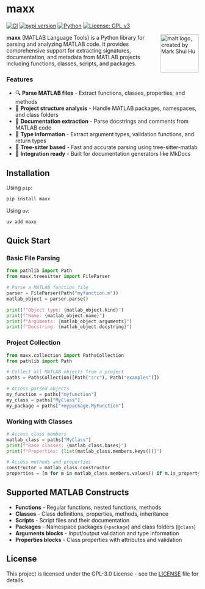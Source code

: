 # maxx

[![CI](https://github.com/watermarkhu/maxx/actions/workflows/ci.yml/badge.svg)](https://github.com/watermarkhu/maxx/actions/workflows/ci.yml)
[![pypi version](https://img.shields.io/pypi/v/maxx.svg)](https://pypi.org/project/maxx/)
[![Python](https://img.shields.io/badge/Python-3.10%2B-blue)](https://www.python.org)
[![License: GPL v3](https://img.shields.io/badge/License-GPLv3-blue.svg)](https://www.gnu.org/licenses/gpl-3.0)

<img src="https://raw.githubusercontent.com/watermarkhu/maxx/refs/heads/main/img/malt-pixel.svg" alt="malt logo, created by Mark Shui Hu" width="100" align="right">

**maxx** (MATLAB Language Tools) is a Python library for parsing and analyzing MATLAB code. It provides comprehensive support for extracting signatures, documentation, and metadata from MATLAB projects including functions, classes, scripts, and packages.

### Features

- 🔍 **Parse MATLAB files** - Extract functions, classes, properties, and methods
- 📁 **Project structure analysis** - Handle MATLAB packages, namespaces, and class folders
- 📖 **Documentation extraction** - Parse docstrings and comments from MATLAB code
- 🎯 **Type information** - Extract argument types, validation functions, and return types
- 🌳 **Tree-sitter based** - Fast and accurate parsing using tree-sitter-matlab
- 🔗 **Integration ready** - Built for documentation generators like MkDocs

## Installation

Using `pip`:

```bash
pip install maxx
```

Using `uv`:

```bash
uv add maxx
```

## Quick Start

### Basic File Parsing

```python
from pathlib import Path
from maxx.treesitter import FileParser

# Parse a MATLAB function file
parser = FileParser(Path("myfunction.m"))
matlab_object = parser.parse()

print(f"Object type: {matlab_object.kind}")
print(f"Name: {matlab_object.name}")
print(f"Arguments: {matlab_object.arguments}")
print(f"Docstring: {matlab_object.docstring}")
```

### Project Collection

```python
from maxx.collection import PathsCollection
from pathlib import Path

# Collect all MATLAB objects from a project
paths = PathsCollection([Path("src"), Path("examples")])

# Access parsed objects
my_function = paths["myfunction"]
my_class = paths["MyClass"]
my_package = paths["+mypackage.MyFunction"]
```

### Working with Classes

```python
# Access class members
matlab_class = paths["MyClass"]
print(f"Base classes: {matlab_class.bases}")
print(f"Properties: {list(matlab_class.members.keys())}")

# Access methods and properties
constructor = matlab_class.constructor
properties = [m for m in matlab_class.members.values() if m.is_property]
```

## Supported MATLAB Constructs

- **Functions** - Regular functions, nested functions, methods
- **Classes** - Class definitions, properties, methods, inheritance
- **Scripts** - Script files and their documentation
- **Packages** - Namespace packages (`+package`) and class folders (`@class`)
- **Arguments blocks** - Input/output validation and type information
- **Properties blocks** - Class properties with attributes and validation


## License

This project is licensed under the GPL-3.0 License - see the [LICENSE](LICENSE) file for details.
